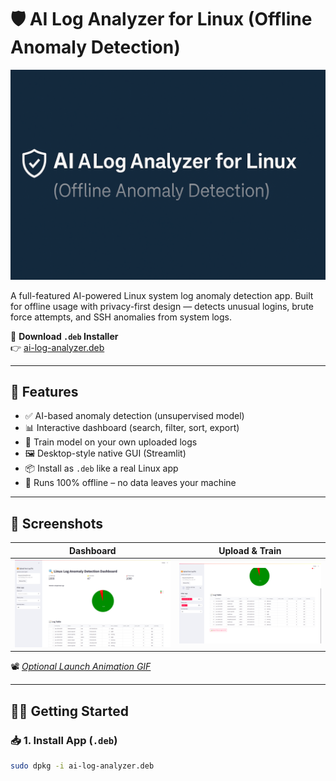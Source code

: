 # 🛡️ AI Log Analyzer for Linux (Offline Anomaly Detection)

![Banner](assets/banner.png)

A full-featured AI-powered Linux system log anomaly detection app. Built for offline usage with privacy-first design — detects unusual logins, brute force attempts, and SSH anomalies from system logs.

🔗 **Download `.deb` Installer**  
👉 [ai-log-analyzer.deb](https://your-download-link)

---

## 🚀 Features

- ✅ AI-based anomaly detection (unsupervised model)
- 📊 Interactive dashboard (search, filter, sort, export)
- 🧠 Train model on your own uploaded logs
- 🖼️ Desktop-style native GUI (Streamlit)
- 📦 Install as `.deb` like a real Linux app
- 🔐 Runs 100% offline – no data leaves your machine

---

## 📸 Screenshots

| Dashboard | Upload & Train |
|-----------|----------------|
| ![Dashboard](assets/screenshot1.png) | ![Upload](assets/screenshot2.png) |

📽️ *[Optional Launch Animation GIF](assets/launch.gif)*

---

## 🧑‍💻 Getting Started

### 📥 1. Install App (`.deb`)
```bash
sudo dpkg -i ai-log-analyzer.deb
